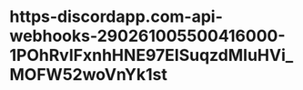# https-discordapp.com-api-webhooks-290261005500416000-1POhRvIFxnhHNE97EISuqzdMIuHVi_MOFW52woVnYk1st